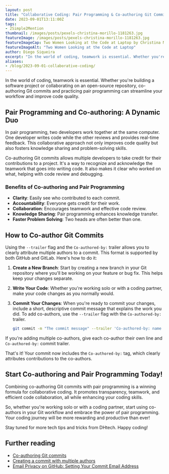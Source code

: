 ```yaml
---
layout: post
title: "Collaborative Coding: Pair Programming & Co-authoring Git Commits"
date: 2023-09-01T13:11:00Z
tags:
- 2Simple2Mention
thumbnail: /images/posts/pexels-christina-morillo-1181263.jpg
featureImage: /images/posts/pexels-christina-morillo-1181263.jpg
featureImageCap: Two Women Looking at the Code at Laptop by Christina Morillo (CC) - <a href="https://www.pexels.com/photo/two-women-looking-at-the-code-at-laptop-1181263/">Image Source</a>
featureImageAlt: "Two Women Looking at the Code at Laptop"
author: Diego Siqueira
excerpt: "In the world of coding, teamwork is essential. Whether you're building a software project or collaborating on an open-source repository, co-authoring Git commits and practicing pair programming can streamline your workflow and improve code quality."
aliases:
- /blog/2023-09-01-collaborative-coding/
---
```


In the world of coding, teamwork is essential. Whether you're building a software project or collaborating on an open-source repository, co-authoring Git commits and practicing pair programming can streamline your workflow and improve code quality.

## Pair Programming and Co-authoring: A Dynamic Duo

In pair programming, two developers work together at the same computer. One developer writes code while the other reviews and provides real-time feedback. This collaborative approach not only improves code quality but also fosters knowledge sharing and problem-solving skills.

Co-authoring Git commits allows multiple developers to take credit for their contributions to a project. It's a way to recognize and acknowledge the teamwork that goes into writing code. It also makes it clear who worked on what, helping with code review and debugging.

### Benefits of Co-authoring and Pair Programming

- **Clarity**: Easily see who contributed to each commit.
- **Accountability**: Everyone gets credit for their work.
- **Collaboration**: Encourages teamwork and effective code review.
- **Knowledge Sharing**: Pair programming enhances knowledge transfer.
- **Faster Problem Solving**: Two heads are often better than one.

## How to Co-author Git Commits
Using the `--trailer` flag and the `Co-authored-by:` trailer allows you to clearly attribute multiple authors to a commit. This format is supported by both GitHub and GitLab. Here's how to do it:

1. **Create a New Branch**: Start by creating a new branch in your Git repository where you'll be working on your feature or bug fix. This helps keep your changes separate.

2. **Write Your Code**: Whether you're working solo or with a coding partner, make your code changes as you normally would.

3. **Commit Your Changes**: When you're ready to commit your changes, include a short, descriptive commit message that explains the work you did. To add co-authors, use the `--trailer` flag with the `Co-authored-by:` trailer.

    ```bash
    git commit -m "The commit message" --trailer 'Co-authored-by: name <name@example.com>'
    ```

If you're adding multiple co-authors, give each co-author their own line and `Co-authored-by:` commit trailer.

That's it! Your commit now includes the `Co-authored-by:` tag, which clearly attributes contributions to the co-authors.

## Start Co-authoring and Pair Programming Today!

Combining co-authoring Git commits with pair programming is a winning formula for collaborative coding. It promotes transparency, teamwork, and efficient code collaboration, all while enhancing your coding skills.

So, whether you're working solo or with a coding partner, start using co-authors in your Git workflow and embrace the power of pair programming. Your coding journey will be more rewarding and productive than ever!

Stay tuned for more tech tips and tricks from DHtech. Happy coding!

## Further reading
- [Co-authoring Git commits](https://dev.to/cassidoo/co-authoring-git-commits-3gin)
- [Creating a commit with multiple authors](https://docs.github.com/en/pull-requests/committing-changes-to-your-project/creating-and-editing-commits/creating-a-commit-with-multiple-authors)
- [Email Privacy on GitHub: Setting Your Commit Email Address](https://docs.github.com/en/account-and-profile/setting-up-and-managing-your-personal-account-on-github/managing-email-preferences/setting-your-commit-email-address#about-commit-email-addresses)

